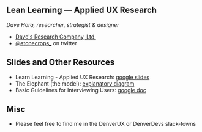 ## Lean Learning — Applied UX Research
_Dave Hora, researcher, strategist & designer_
* [Dave's Research Company, Ltd.](https://www.davesresearchcompany.com/)
* [@stonecrops_](https://twitter.com/stonecrops_?lang=en) on twitter 

## Slides and Other Resources
* Learn Learning - Applied UX Research: [google slides](https://docs.google.com/presentation/d/1_hqN0eR-LDsL9l7y4vm0MHw--sZGx5U9AX273U4oFfU/edit?usp=sharing)
* The Elephant (the model): [explanatory diagram](https://www.davesresearch.com/resources/the-elephant)
* Basic Guidelines for Interviewing Users: [google doc](https://docs.google.com/document/d/1P03rZtKzApFFu16W8x6aLbEeZFP0I2Hl0CKtuXheUKQ/edit?usp=sharing)

## Misc 
* Please feel free to find me in the DenverUX or DenverDevs slack-towns